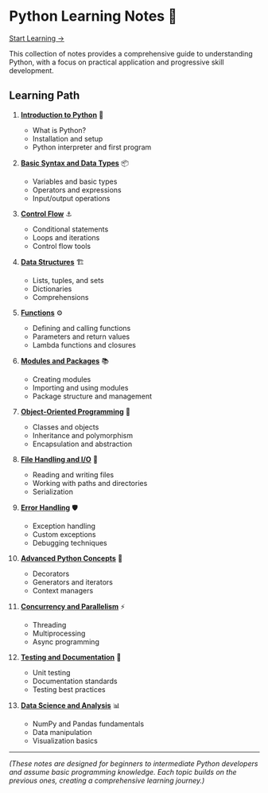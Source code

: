 # Python Learning Notes 🐍

[Start Learning ->](./01-introduction.md)

This collection of notes provides a comprehensive guide to understanding Python, with a focus on practical application and progressive skill development.

## Learning Path

1. **[Introduction to Python](./01-introduction.md)** 🌟
   - What is Python?
   - Installation and setup
   - Python interpreter and first program

2. **[Basic Syntax and Data Types](./02-syntax-data-types.md)** 📦
   - Variables and basic types
   - Operators and expressions
   - Input/output operations

3. **[Control Flow](./03-control-flow.md)** ⚓
   - Conditional statements
   - Loops and iterations
   - Control flow tools

4. **[Data Structures](./04-data-structures.md)** 🏗️
   - Lists, tuples, and sets
   - Dictionaries
   - Comprehensions

5. **[Functions](./05-functions.md)** ⚙️
   - Defining and calling functions
   - Parameters and return values
   - Lambda functions and closures

6. **[Modules and Packages](./06-modules-packages.md)** 📚
   - Creating modules
   - Importing and using modules
   - Package structure and management

7. **[Object-Oriented Programming](./07-oop.md)** 🧩
   - Classes and objects
   - Inheritance and polymorphism
   - Encapsulation and abstraction

8. **[File Handling and I/O](./08-file-handling.md)** 📂
   - Reading and writing files
   - Working with paths and directories
   - Serialization

9. **[Error Handling](./09-error-handling.md)** 🛡️
   - Exception handling
   - Custom exceptions
   - Debugging techniques

10. **[Advanced Python Concepts](./10-advanced-concepts.md)** 🚀
    - Decorators
    - Generators and iterators
    - Context managers

11. **[Concurrency and Parallelism](./11-concurrency.md)** ⚡
    - Threading
    - Multiprocessing
    - Async programming

12. **[Testing and Documentation](./12-testing.md)** 🧪
    - Unit testing
    - Documentation standards
    - Testing best practices

13. **[Data Science and Analysis](./13-data-science.md)** 📊
    - NumPy and Pandas fundamentals
    - Data manipulation
    - Visualization basics

---

_(These notes are designed for beginners to intermediate Python developers and assume basic programming knowledge. Each topic builds on the previous ones, creating a comprehensive learning journey.)_